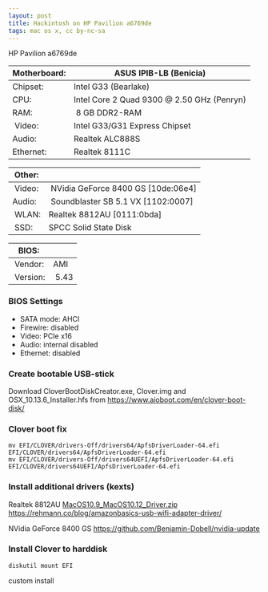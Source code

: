 ```yaml
---
layout: post
title: Hackintosh on HP Pavilion a6769de
tags: mac os x, cc by-nc-sa
---
```

HP Pavilion a6769de

| Motherboard: | ASUS IPIB-LB (Benicia) |
| -- | -- |
| Chipset: | Intel G33 (Bearlake) |
| CPU: | Intel Core 2 Quad 9300 @ 2.50 GHz (Penryn) |
| RAM: | 8 GB DDR2-RAM |
| Video: | Intel G33/G31 Express Chipset |
| Audio: | Realtek ALC888S |
| Ethernet: | Realtek 8111C |

|Other:||
| -- | -- |
| Video: | NVidia GeForce 8400 GS [10de:06e4] |
| Audio: | Soundblaster SB 5.1 VX [1102:0007] |
| WLAN: | Realtek 8812AU [0111:0bda] |
| SSD: | SPCC Solid State Disk |

| BIOS: ||
| -- | -- |
| Vendor: | AMI |
| Version: | 5.43 |

### BIOS Settings

- SATA mode: AHCI
- Firewire: disabled
- Video: PCIe x16
- Audio: internal disabled
- Ethernet: disabled

### Create bootable USB-stick

Download CloverBootDiskCreator.exe, Clover.img and OSX_10.13.6_Installer.hfs from https://www.aioboot.com/en/clover-boot-disk/

### Clover boot fix

```
mv EFI/CLOVER/drivers-Off/drivers64/ApfsDriverLoader-64.efi EFI/CLOVER/drivers64/ApfsDriverLoader-64.efi
mv EFI/CLOVER/drivers-Off/drivers64UEFI/ApfsDriverLoader-64.efi EFI/CLOVER/drivers64UEFI/ApfsDriverLoader-64.efi
```

### Install additional drivers (kexts)

Realtek 8812AU [MacOS10.9_MacOS10.12_Driver.zip](https://rehmann.co/blog/wp-content/uploads/2017/12/MacOS10.9_MacOS10.12_Driver.zip) https://rehmann.co/blog/amazonbasics-usb-wifi-adapter-driver/

NVidia GeForce 8400 GS https://github.com/Benjamin-Dobell/nvidia-update

### Install Clover to harddisk

```
diskutil mount EFI
```

custom install
